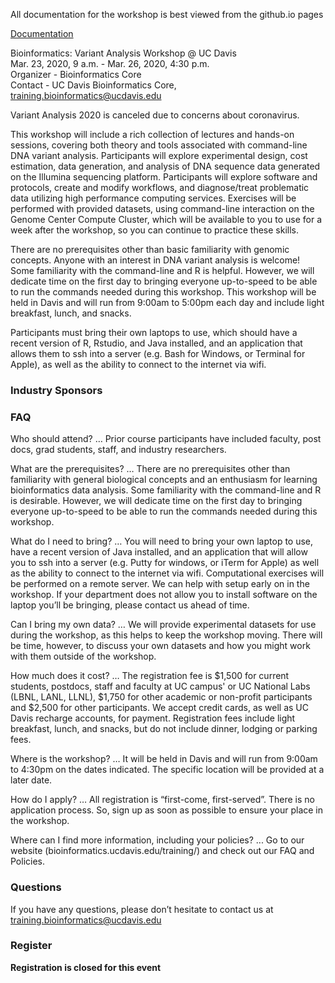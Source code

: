 All documentation for the workshop is best viewed from the github.io pages

[Documentation](https://ucdavis-bioinformatics-training.github.io/2020-Variant_Analysis_Workshop/)

Bioinformatics: Variant Analysis Workshop @ UC Davis  
Mar. 23, 2020, 9 a.m. - Mar. 26, 2020, 4:30 p.m.  
Organizer - Bioinformatics Core  
Contact - UC Davis Bioinformatics Core, training.bioinformatics@ucdavis.edu

Variant Analysis 2020 is canceled due to concerns about coronavirus.

This workshop will include a rich collection of lectures and hands-on sessions, covering both theory and tools associated with command-line DNA variant analysis. Participants will explore experimental design, cost estimation, data generation, and analysis of DNA sequence data generated on the Illumina sequencing platform. Participants will explore software and protocols, create and modify workflows, and diagnose/treat problematic data utilizing high performance computing services. Exercises will be performed with provided datasets, using command-line interaction on the Genome Center Compute Cluster, which will be available to you to use for a week after the workshop, so you can continue to practice these skills.

There are no prerequisites other than basic familiarity with genomic concepts. Anyone with an interest in DNA variant analysis is welcome! Some familiarity with the command-line and R is helpful. However, we will dedicate time on the first day to bringing everyone up-to-speed to be able to run the commands needed during this workshop. This workshop will be held in Davis and will run from 9:00am to 5:00pm each day and include light breakfast, lunch, and snacks.

Participants must bring their own laptops to use, which should have a recent version of R, Rstudio, and Java installed, and an application that allows them to ssh into a server (e.g. Bash for Windows, or Terminal for Apple), as well as the ability to connect to the internet via wifi.

### Industry Sponsors

### FAQ

Who should attend? … Prior course participants have included faculty, post docs, grad students, staff, and industry researchers.

What are the prerequisites? … There are no prerequisites other than familiarity with general biological concepts and an enthusiasm for learning bioinformatics data analysis. Some familiarity with the command-line and R is desirable.  However, we will dedicate time on the first day to bringing everyone up-to-speed to be able to run the commands needed during this workshop.

What do I need to bring? … You will need to bring your own laptop to use, have a recent version of Java installed, and an application that will allow you to ssh into a server (e.g. Putty for windows, or iTerm for Apple) as well as the ability to connect to the internet via wifi. Computational exercises will be performed on a remote server. We can help with setup early on in the workshop. If your department does not allow you to install software on the laptop you’ll be bringing, please contact us ahead of time.

Can I bring my own data? … We will provide experimental datasets for use during the workshop, as this helps to keep the workshop moving. There will be time, however, to discuss your own datasets and how you might work with them outside of the workshop.

How much does it cost? … The registration fee is $1,500 for current students, postdocs, staff and faculty at UC campus' or UC National Labs (LBNL, LANL, LLNL), $1,750 for other academic or non-profit participants and $2,500 for other participants. We accept credit cards, as well as UC Davis recharge accounts, for payment.  Registration fees include light breakfast, lunch, and snacks, but do not include dinner, lodging or parking fees.

Where is the workshop? … It will be held in Davis and will run from 9:00am to 4:30pm on the dates indicated. The specific location will be provided at a later date.

How do I apply? … All registration is “first-come, first-served”. There is no application process.  So, sign up as soon as possible to ensure your place in the workshop.

Where can I find more information, including your policies?  ... Go to our website (bioinformatics.ucdavis.edu/training/) and check out our FAQ and Policies.

### Questions

If you have any questions, please don’t hesitate to contact us at training.bioinformatics@ucdavis.edu


### Register

**Registration is closed for this event**
